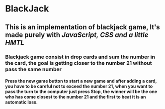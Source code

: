 # BlackJack

## This is an implementation of blackjack game, It's made purely with *JavaScript, CSS and a little HMTL*

### Blackjack game consist in drop cards and sum the number in the card, the goal is getting closer to the number 21 without pass the same number

#### Press the new game button to start a new game and after adding a card, you have to be careful not to exceed the number 21, when you want to pass the turn to the computer just press Stop, the winner will be the one who has come closest to the number 21 and the first to beat it is an automatic loss.
